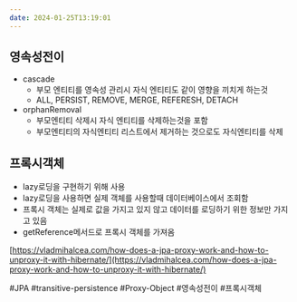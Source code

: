 ```yaml
---
date: 2024-01-25T13:19:01
---
```

## 영속성전이

- cascade
	- 부모 엔티티를 영속성 관리시 자식 엔티티도 같이 영향을 끼치게 하는것
	- ALL, PERSIST, REMOVE, MERGE, REFERESH, DETACH
- orphanRemoval
    - 부모엔티티 삭제시 자식 엔티티를 삭제하는것을 포함
    - 부모엔티티의 자식엔티티 리스트에서 제거하는 것으로도 자식엔티티를 삭제

## 프록시객체
- lazy로딩을 구현하기 위해 사용
- lazy로딩을 사용하면 실제 객체를 사용할때 데이터베이스에서 조회함
- 프록시 객체는 실제로 값을 가지고 있지 않고 데이터를 로딩하기 위한 정보만 가지고 있음
- getReference메서드로 프록시 객체를 가져옴

[https://vladmihalcea.com/how-does-a-jpa-proxy-work-and-how-to-unproxy-it-with-hibernate/](https://vladmihalcea.com/how-does-a-jpa-proxy-work-and-how-to-unproxy-it-with-hibernate/)

#JPA 
#transitive-persistence
#Proxy-Object
#영속성전이
#프록시객체